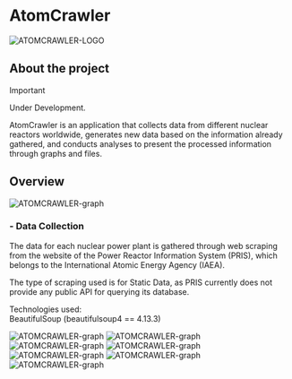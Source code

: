 # AtomCrawler

![ATOMCRAWLER-LOGO](https://github.com/XRayBinary/assets/blob/main/AtomCrawler.png)

## About the project

> [!IMPORTANT]  
> Under Development.

AtomCrawler is an application that collects data from different nuclear reactors worldwide, generates new data based on the information already gathered, and conducts analyses to present the processed information through graphs and files.

## Overview

![ATOMCRAWLER-graph](https://github.com/XRayBinary/AtomCrawler/blob/main/images/atomcrawler_map.png)

### - Data Collection

The data for each nuclear power plant is gathered through web scraping from the website of the Power Reactor Information System (PRIS), which belongs to the International Atomic Energy Agency (IAEA).

The type of scraping used is for Static Data, as PRIS currently does not provide any public API for querying its database.

Technologies used:<br>
BeautifulSoup (beautifulsoup4 == 4.13.3)

![ATOMCRAWLER-graph](https://github.com/XRayBinary/AtomCrawler/blob/main/data/analized_data/graphs/nuclear_plants_status.png)
![ATOMCRAWLER-graph](https://github.com/XRayBinary/AtomCrawler/blob/main/data/analized_data/graphs/nuclear_plants_country.png)
![ATOMCRAWLER-graph](https://github.com/XRayBinary/AtomCrawler/blob/main/data/analized_data/graphs/nuclear_plants_types.png)
![ATOMCRAWLER-graph](https://github.com/XRayBinary/AtomCrawler/blob/main/data/analized_data/graphs/nuclear_plants_energyefficiency.png)
![ATOMCRAWLER-graph](https://github.com/XRayBinary/AtomCrawler/blob/main/data/analized_data/graphs/nuclear_plants_thermalefficiency.png)
![ATOMCRAWLER-graph](https://github.com/XRayBinary/AtomCrawler/blob/main/data/analized_data/graphs/nuclear_plants_gross.png)
![ATOMCRAWLER-graph](https://github.com/XRayBinary/AtomCrawler/blob/main/data/analized_data/graphs/nuclear_plants_hours.png)



